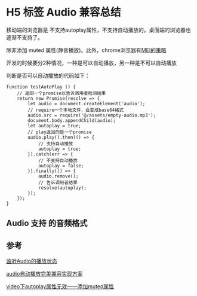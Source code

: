 # H5 标签 Audio 兼容总结
 



移动端的浏览器是 不支持autoplay属性，不支持自动播放的。桌面端的浏览器也逐渐不支持了。

除非添加 muted 属性(静音播放)。此外，chrome浏览器有[MEI的策略](https://developers.google.com/web/updates/2017/09/autoplay-policy-changes#mei)

开发的时候要分2种情况，一种是可以自动播放，另一种是不可以自动播放

判断是否可以自动播放的代码如下：
``````
function testAutoPlay () {
    // 返回一个promise以告诉调用者检测结果
    return new Promise(resolve => {
        let audio = document.createElement('audio');
        // require一个本地文件，会变成base64格式
        audio.src = require('@/assets/empty-audio.mp3');
        document.body.appendChild(audio);
        let autoplay = true;
        // play返回的是一个promise
        audio.play().then(() => {
            // 支持自动播放
            autoplay = true;
        }).catch(err => {
            // 不支持自动播放
            autoplay = false;
        }).finally(() => {
            audio.remove();
            // 告诉调用者结果
            resolve(autoplay);
        });
    });
}
``````

## Audio 支持 的音频格式


## 参考
[监听Audio的播放状态](https://blog.csdn.net/qq_42894622/article/details/89421145)

[audio自动播放完美兼容实现方案](https://blog.csdn.net/tan9374/article/details/88991723)

[video下autoplay属性无效——添加muted属性](https://blog.csdn.net/taiyangmiaomiao/article/details/80266625)